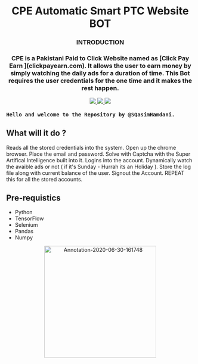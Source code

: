 <p align="center">
	<h1 align="center">CPE Automatic Smart PTC Website BOT</h1>
	<h3 align="center">INTRODUCTION<h3>
	
  <p align="center">CPE is a Pakistani Paid to Click Website named as [Click Pay Earn ](clickpayearn.com). It allows the user to earn money by simply watching the daily ads for a duration of time. This Bot requires the user credentials for the one time and it makes the rest happen.<p>
  
  <p align="center">
    <a href="https://github.com/SeleniumHQ/selenium">
      <img src="https://img.shields.io/badge/built%20with-Selenium-yellow.svg" />
    </a>
     <a href="tensorflow.org">
      <img src="https://img.shields.io/badge/built%20with-tensorflow-red.svg" />
    </a>
   <a href="https://www.python.org/">
    	<img src="https://img.shields.io/badge/built%20with-Python3-blue.svg" />
    </a>
  </p>
</p>


    Hello and welcome to the Repository by @SQasimHamdani.

<h2>What will it do ?</h2>
 
<p>Reads all the stored credentials into the system. Open up the chrome browser. Place the email and password. Solve with Captcha with the Super Artifical Intelligence built into it. Logins into the account. Dynamically watch the avaible ads or not ( if it's Sunday - Hurrah its an Holiday ). Store the log file along with current balance of the user. Signout the Account. REPEAT this for all the stored accounts. <p>

<h2>Pre-requistics</h2>

 - Python 
 - TensorFlow 
 - Selenium 
 - Pandas
 - Numpy

<p align="center"><a  href="https://github.com/SQasimHamdani/CPESmartBot"><img src="https://i.ibb.co/GcT8bTq/Annotation-2020-06-30-161748.png" alt="Annotation-2020-06-30-161748" height="300px" border="0"></a></p>
